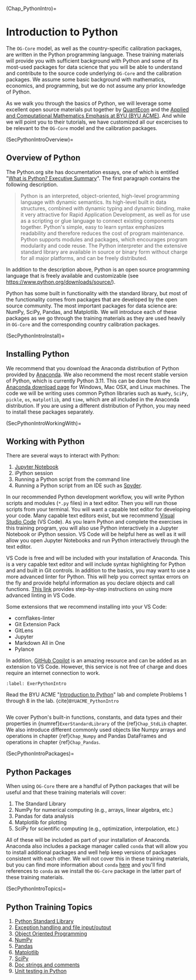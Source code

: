 (Chap_PythonIntro)=
# Introduction to Python

The `OG-Core` model, as well as the country-specific calibration packages, are written in the Python programming language. These training materials will provide you with sufficient background with Python and some of its most-used packages for data science that you will be able to understand and contribute to the source code underlying `OG-Core` and the calibration packages. We assume some basic background with mathematics, economics, and programming, but we do not assume any prior knowledge of Python.

As we walk you through the basics of Python, we will leverage some excellent open source materials put together by [QuantEcon](https://quantecon.org/) and the [Applied and Computational Mathematics Emphasis at BYU (BYU ACME)](https://acme.byu.edu/). And while we will point you to their tutorials, we have customized all our excercises to be relevant to the `OG-Core` model and the calibration packages.


(SecPythonIntroOverview)=
## Overview of Python
The Python.org site has documentation essays, one of which is entitled "[What is Python? Executive Summary](https://www.python.org/doc/essays/blurb/)". The first paragraph contains the following description.

> Python is an interpreted, object-oriented, high-level programming language with dynamic semantics. Its high-level built in data structures, combined with dynamic typing and dynamic binding, make it very attractive for Rapid Application Development, as well as for use as a scripting or glue language to connect existing components together. Python's simple, easy to learn syntax emphasizes readability and therefore reduces the cost of program maintenance. Python supports modules and packages, which encourages program modularity and code reuse. The Python interpreter and the extensive standard library are available in source or binary form without charge for all major platforms, and can be freely distributed.

In addition to the description above, Python is an open source programming language that is freely available and customizable (see https://www.python.org/downloads/source/).

Python has some built in functionality with the standard library, but most of the functionality comes from packages that are developed by the open source community. The most important packages for data science are: NumPy, SciPy, Pandas, and Matplotlib.  We will introduce each of these packages as we go through the training materials as they are used heavily in `OG-Core` and the corresponding country calibration packages.


(SecPythonIntroInstall)=
## Installing Python
We recommend that you download the Anaconda distribution of Python provided by [Anaconda](https://www.anaconda.com/download). We also recommend the most recent stable version of Python, which is currently Python 3.11. This can be done from the [Anaconda download page](https://www.anaconda.com/download) for Windows, Mac OSX, and Linux machines. The code we will be writing uses common Python libraries such as `NumPy`, `SciPy`, `pickle`, `os`, `matplotlib`, and `time`, which are all included in the Anaconda distribution. If you are using a different distribution of Python, you may need to install these packages separately.


(SecPythonIntroWorkingWith)=
## Working with Python

There are several ways to interact with Python:
1. [Jupyter Notebook](https://jupyter.org/)
2. iPython session
3. Running a Python script from the command line
4. Running a Python script from an IDE such as [Spyder](https://www.spyder-ide.org/).

In our recommended Python development workflow, you will write Python scripts and modules (`*.py` files) in a text editor. Then you will run those scripts from your terminal. You will want a capable text editor for developing your code. Many capable text editors exist, but we recommend [Visual Studio Code](https://code.visualstudio.com) (VS Code). As you learn Python and complete the exercises in this training program, you will also use Python interactively in a Jupyter Notebook or iPython session. VS Code will be helpful here as well as it will allow you open Jupyter Notebooks and run Python interactively through the text editor.

VS Code is free and will be included with your installation of Anaconda. This is a very capable text editor and will include syntax highlighting for Python and and built in Git controls. In addition to the basics, you may want to use a more advanced linter for Python. This will help you correct syntax errors on the fly and provide helpful information as you declare objects and call functions. [This link](https://code.visualstudio.com/docs/python/linting) provides step-by-step instructions on using more advanced linting in VS Code.

Some extensions that we recommend installing into your VS Code:
* cornflakes-linter
* Git Extension Pack
* GitLens
* Jupyter
* Markdown All in One
* Pylance

In addition, [GitHub Copilot](https://github.com/features/copilot) is an amazing resource and can be added as an extension to VS Code. However, this service is not free of charge and does require an internet connection to work.

```{exercise-start}
:label: ExerPythonIntro
```
Read the BYU ACME "[Introduction to Python](https://acme.byu.edu/00000181-448a-d778-a18f-dfcae22f0001/intro-to-python)" lab and complete Problems 1 through 8 in the lab. {cite}`BYUACME_PythonIntro`
```{exercise-end}
```

We cover Python's built-in functions, constants, and data types and their properties in {numref}`ExerStandardLibrary` of the {ref}`Chap_StdLib` chapter. We also introduce different commonly used objects like Numpy arrays and operations in chapter {ref}`Chap_Numpy` and Pandas DataFrames and operations in chapter {ref}`Chap_Pandas`.


(SecPythonIntroPackages)=
## Python Packages

When using `OG-Core` there are a handful of Python packages that will be useful and that these training materials will cover:

1. The Standard Library
2. NumPy for numerical computing (e.g., arrays, linear algebra, etc.)
3. Pandas for data analysis
4. Matplotlib for plotting
5. SciPy for scientific computing (e.g., optimization, interpolation, etc.)

All of these will be included as part of your installation of Anaconda.  Anaconda also includes a package manager called `conda` that will allow you to install additional packages and well help keep versions of packages consistent with each other.  We will not cover this in these training materials, but you can find more information about `conda` [here](https://docs.conda.io/en/latest/) and you'll find references to `conda` as we install the `OG-Core` package in the latter part of these training materials.


(SecPythonIntroTopics)=
## Python Training Topics

1. [Python Standard Library](StandardLibrary.md)
2. [Exception handling and file input/output](ExceptionsIO.md)
3. [Object Oriented Programming](OOP.md)
4. [NumPy](NumPy.md)
5. [Pandas](Pandas.md)
6. [Matplotlib](Matplotlib.md)
7. [SciPy](SciPy.md)
8. [Doc strings and comments](DocStrings.md)
9. [Unit testing in Python](UnitTesting.md)


<!-- (SecPythonIntroFootnotes)=
## Footnotes -->

<!-- [^citation_note]: See {cite}`AuerbachEtAl:1981,AuerbachEtAl:1983`, {cite}`AuerbachKotlikoff:1983a,AuerbachKotlikoff:1983b,AuerbachKotlikoff:1983c`, and {cite}`AuerbachKotlikoff:1985`. -->
